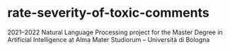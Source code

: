 # rate-severity-of-toxic-comments
2021–2022 Natural Language Processing project for the Master Degree in Artificial Intelligence at Alma Mater Studiorum – Università di Bologna
